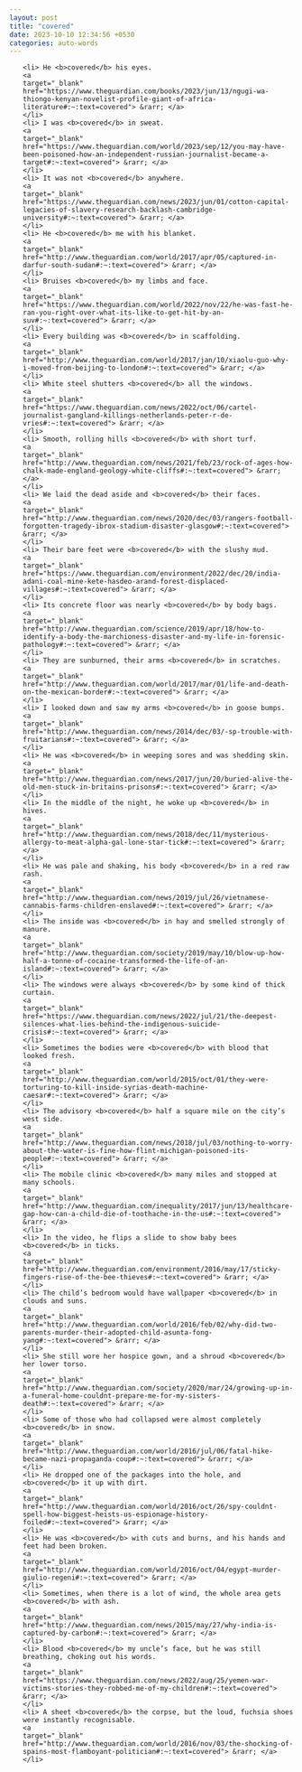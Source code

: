 ```yaml
---
layout: post
title: "covered"
date: 2023-10-10 12:34:56 +0530
categories: auto-words
---
```

<ol>

    <li> He <b>covered</b> his eyes.
    <a 
    target="_blank" 
    href="https://www.theguardian.com/books/2023/jun/13/ngugi-wa-thiongo-kenyan-novelist-profile-giant-of-africa-literature#:~:text=covered"> &rarr; </a>
    </li>
    <li> I was <b>covered</b> in sweat.
    <a 
    target="_blank" 
    href="https://www.theguardian.com/world/2023/sep/12/you-may-have-been-poisoned-how-an-independent-russian-journalist-became-a-target#:~:text=covered"> &rarr; </a>
    </li>
    <li> It was not <b>covered</b> anywhere.
    <a 
    target="_blank" 
    href="https://www.theguardian.com/news/2023/jun/01/cotton-capital-legacies-of-slavery-research-backlash-cambridge-university#:~:text=covered"> &rarr; </a>
    </li>
    <li> He <b>covered</b> me with his blanket.
    <a 
    target="_blank" 
    href="http://www.theguardian.com/world/2017/apr/05/captured-in-darfur-south-sudan#:~:text=covered"> &rarr; </a>
    </li>
    <li> Bruises <b>covered</b> my limbs and face.
    <a 
    target="_blank" 
    href="https://www.theguardian.com/world/2022/nov/22/he-was-fast-he-ran-you-right-over-what-its-like-to-get-hit-by-an-suv#:~:text=covered"> &rarr; </a>
    </li>
    <li> Every building was <b>covered</b> in scaffolding.
    <a 
    target="_blank" 
    href="http://www.theguardian.com/world/2017/jan/10/xiaolu-guo-why-i-moved-from-beijing-to-london#:~:text=covered"> &rarr; </a>
    </li>
    <li> White steel shutters <b>covered</b> all the windows.
    <a 
    target="_blank" 
    href="https://www.theguardian.com/news/2022/oct/06/cartel-journalist-gangland-killings-netherlands-peter-r-de-vries#:~:text=covered"> &rarr; </a>
    </li>
    <li> Smooth, rolling hills <b>covered</b> with short turf.
    <a 
    target="_blank" 
    href="http://www.theguardian.com/news/2021/feb/23/rock-of-ages-how-chalk-made-england-geology-white-cliffs#:~:text=covered"> &rarr; </a>
    </li>
    <li> We laid the dead aside and <b>covered</b> their faces.
    <a 
    target="_blank" 
    href="http://www.theguardian.com/news/2020/dec/03/rangers-football-forgotten-tragedy-ibrox-stadium-disaster-glasgow#:~:text=covered"> &rarr; </a>
    </li>
    <li> Their bare feet were <b>covered</b> with the slushy mud.
    <a 
    target="_blank" 
    href="https://www.theguardian.com/environment/2022/dec/20/india-adani-coal-mine-kete-hasdeo-arand-forest-displaced-villages#:~:text=covered"> &rarr; </a>
    </li>
    <li> Its concrete floor was nearly <b>covered</b> by body bags.
    <a 
    target="_blank" 
    href="http://www.theguardian.com/science/2019/apr/18/how-to-identify-a-body-the-marchioness-disaster-and-my-life-in-forensic-pathology#:~:text=covered"> &rarr; </a>
    </li>
    <li> They are sunburned, their arms <b>covered</b> in scratches.
    <a 
    target="_blank" 
    href="http://www.theguardian.com/world/2017/mar/01/life-and-death-on-the-mexican-border#:~:text=covered"> &rarr; </a>
    </li>
    <li> I looked down and saw my arms <b>covered</b> in goose bumps.
    <a 
    target="_blank" 
    href="http://www.theguardian.com/news/2014/dec/03/-sp-trouble-with-fruitarians#:~:text=covered"> &rarr; </a>
    </li>
    <li> He was <b>covered</b> in weeping sores and was shedding skin.
    <a 
    target="_blank" 
    href="http://www.theguardian.com/news/2017/jun/20/buried-alive-the-old-men-stuck-in-britains-prisons#:~:text=covered"> &rarr; </a>
    </li>
    <li> In the middle of the night, he woke up <b>covered</b> in hives.
    <a 
    target="_blank" 
    href="http://www.theguardian.com/news/2018/dec/11/mysterious-allergy-to-meat-alpha-gal-lone-star-tick#:~:text=covered"> &rarr; </a>
    </li>
    <li> He was pale and shaking, his body <b>covered</b> in a red raw rash.
    <a 
    target="_blank" 
    href="http://www.theguardian.com/news/2019/jul/26/vietnamese-cannabis-farms-children-enslaved#:~:text=covered"> &rarr; </a>
    </li>
    <li> The inside was <b>covered</b> in hay and smelled strongly of manure.
    <a 
    target="_blank" 
    href="http://www.theguardian.com/society/2019/may/10/blow-up-how-half-a-tonne-of-cocaine-transformed-the-life-of-an-island#:~:text=covered"> &rarr; </a>
    </li>
    <li> The windows were always <b>covered</b> by some kind of thick curtain.
    <a 
    target="_blank" 
    href="https://www.theguardian.com/news/2022/jul/21/the-deepest-silences-what-lies-behind-the-indigenous-suicide-crisis#:~:text=covered"> &rarr; </a>
    </li>
    <li> Sometimes the bodies were <b>covered</b> with blood that looked fresh.
    <a 
    target="_blank" 
    href="http://www.theguardian.com/world/2015/oct/01/they-were-torturing-to-kill-inside-syrias-death-machine-caesar#:~:text=covered"> &rarr; </a>
    </li>
    <li> The advisory <b>covered</b> half a square mile on the city’s west side.
    <a 
    target="_blank" 
    href="http://www.theguardian.com/news/2018/jul/03/nothing-to-worry-about-the-water-is-fine-how-flint-michigan-poisoned-its-people#:~:text=covered"> &rarr; </a>
    </li>
    <li> The mobile clinic <b>covered</b> many miles and stopped at many schools.
    <a 
    target="_blank" 
    href="http://www.theguardian.com/inequality/2017/jun/13/healthcare-gap-how-can-a-child-die-of-toothache-in-the-us#:~:text=covered"> &rarr; </a>
    </li>
    <li> In the video, he flips a slide to show baby bees <b>covered</b> in ticks.
    <a 
    target="_blank" 
    href="http://www.theguardian.com/environment/2016/may/17/sticky-fingers-rise-of-the-bee-thieves#:~:text=covered"> &rarr; </a>
    </li>
    <li> The child’s bedroom would have wallpaper <b>covered</b> in clouds and suns.
    <a 
    target="_blank" 
    href="http://www.theguardian.com/world/2016/feb/02/why-did-two-parents-murder-their-adopted-child-asunta-fong-yang#:~:text=covered"> &rarr; </a>
    </li>
    <li> She still wore her hospice gown, and a shroud <b>covered</b> her lower torso.
    <a 
    target="_blank" 
    href="http://www.theguardian.com/society/2020/mar/24/growing-up-in-a-funeral-home-couldnt-prepare-me-for-my-sisters-death#:~:text=covered"> &rarr; </a>
    </li>
    <li> Some of those who had collapsed were almost completely <b>covered</b> in snow.
    <a 
    target="_blank" 
    href="http://www.theguardian.com/world/2016/jul/06/fatal-hike-became-nazi-propaganda-coup#:~:text=covered"> &rarr; </a>
    </li>
    <li> He dropped one of the packages into the hole, and <b>covered</b> it up with dirt.
    <a 
    target="_blank" 
    href="http://www.theguardian.com/world/2016/oct/26/spy-couldnt-spell-how-biggest-heists-us-espionage-history-foiled#:~:text=covered"> &rarr; </a>
    </li>
    <li> He was <b>covered</b> with cuts and burns, and his hands and feet had been broken.
    <a 
    target="_blank" 
    href="http://www.theguardian.com/world/2016/oct/04/egypt-murder-giulio-regeni#:~:text=covered"> &rarr; </a>
    </li>
    <li> Sometimes, when there is a lot of wind, the whole area gets <b>covered</b> with ash.
    <a 
    target="_blank" 
    href="http://www.theguardian.com/news/2015/may/27/why-india-is-captured-by-carbon#:~:text=covered"> &rarr; </a>
    </li>
    <li> Blood <b>covered</b> my uncle’s face, but he was still breathing, choking out his words.
    <a 
    target="_blank" 
    href="https://www.theguardian.com/news/2022/aug/25/yemen-war-victims-stories-they-robbed-me-of-my-children#:~:text=covered"> &rarr; </a>
    </li>
    <li> A sheet <b>covered</b> the corpse, but the loud, fuchsia shoes were instantly recognisable.
    <a 
    target="_blank" 
    href="http://www.theguardian.com/world/2016/nov/03/the-shocking-of-spains-most-flamboyant-politician#:~:text=covered"> &rarr; </a>
    </li>